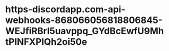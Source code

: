 # https-discordapp.com-api-webhooks-868066056818806845-WEJfiRBrI5uavppq_GYdBcEwfU9MhtPINFXPlQh2oi50e